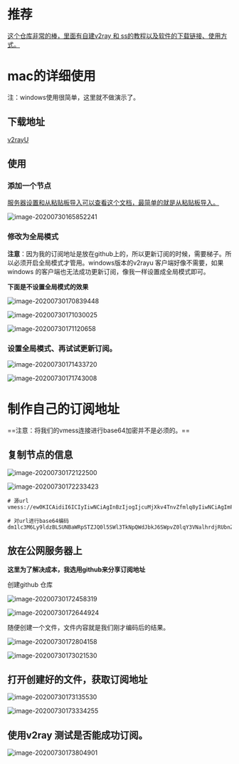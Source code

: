 # 推荐

[这个仓库非常的棒，里面有自建v2ray 和 ss的教程以及软件的下载链接、使用方式。](https://github.com/bannedbook/fanqiang)

# mac的详细使用

注：windows使用很简单，这里就不做演示了。

## 下载地址

[v2rayU](https://github.com/yanue/V2rayU/releases)

## 使用

### 添加一个节点

[服务器设置和从粘贴板导入可以查看这个文档，最简单的就是从粘贴板导入。](https://github.com/bannedbook/fanqiang/wiki/v2ray%E5%85%8D%E8%B4%B9%E8%B4%A6%E5%8F%B7)

![image-20200730165852241](https://gitee.com/haitaoss/PicBed/raw/master/science/image-20200730165852241.jpg)



### 修改为全局模式

**注意**：因为我的订阅地址是放在github上的，所以更新订阅的时候，需要梯子。所以必须开启全局模式才管用。windows版本的v2rayu 客户端好像不需要，如果windows 的客户端也无法成功更新订阅，像我一样设置成全局模式即可。

**下面是不设置全局模式的效果**

![image-20200730170839448](https://gitee.com/haitaoss/PicBed/raw/master/science/image-20200730170839448.jpg)

![image-20200730171030025](https://gitee.com/haitaoss/PicBed/raw/master/science/image-20200730171030025.jpg)

![image-20200730171120658](https://gitee.com/haitaoss/PicBed/raw/master/science/image-20200730171120658.jpg)

### 设置全局模式、再试试更新订阅。

![image-20200730171433720](https://gitee.com/haitaoss/PicBed/raw/master/science/image-20200730171433720.jpg)

![image-20200730171743008](https://gitee.com/haitaoss/PicBed/raw/master/science/image-20200730171743008.jpg)



# 制作自己的订阅地址

==注意：将我们的vmess连接进行base64加密并不是必须的。==

## 复制节点的信息

![image-20200730172122500](https://gitee.com/haitaoss/PicBed/raw/master/science/image-20200730172122500.jpg)

![image-20200730172233423](https://gitee.com/haitaoss/PicBed/raw/master/science/image-20200730172233423.jpg)

```shell
# 源url
vmess://ew0KICAidiI6ICIyIiwNCiAgInBzIjogIjcuMjXkv4TnvZfmlq8yIiwNCiAgImFkZCI6ICIxOTMuNTMuMTI2LjE4MyIsDQogICJwb3J0IjogIjM1MDM1IiwNCiAgImlkIjogImMyZTQ4ZDc4LWRhNTMtNGE0MS05YTRmLTA1NDEwZmE3ODllNCIsDQogICJhaWQiOiAiMjMzIiwNCiAgIm5ldCI6ICJ0Y3AiLA0KICAidHlwZSI6ICJub25lIiwNCiAgImhvc3QiOiAiIiwNCiAgInBhdGgiOiAiIiwNCiAgInRscyI6ICIiDQp9

# 对url进行base64编码
dm1lc3M6Ly9ldzBLSUNBaWRpSTZJQ0l5SWl3TkNpQWdJbkJ6SWpvZ0lqY3VNalhrdjRUbnZaZm1scTh5SWl3TkNpQWdJbUZrWkNJNklDSXhPVE11TlRNdU1USTJMakU0TXlJc0RRb2dJQ0p3YjNKMElqb2dJak0xTURNMUlpd05DaUFnSW1sa0lqb2dJbU15WlRRNFpEYzRMV1JoTlRNdE5HRTBNUzA1WVRSbUxUQTFOREV3Wm1FM09EbGxOQ0lzRFFvZ0lDSmhhV1FpT2lBaU1qTXpJaXdOQ2lBZ0ltNWxkQ0k2SUNKMFkzQWlMQTBLSUNBaWRIbHdaU0k2SUNKdWIyNWxJaXdOQ2lBZ0ltaHZjM1FpT2lBaUlpd05DaUFnSW5CaGRHZ2lPaUFpSWl3TkNpQWdJblJzY3lJNklDSWlEUXA5

```



## 放在公网服务器上

**这里为了解决成本，我选用github来分享订阅地址**

创建github 仓库

![image-20200730172458319](https://gitee.com/haitaoss/PicBed/raw/master/science/image-20200730172458319.jpg)

![image-20200730172644924](https://gitee.com/haitaoss/PicBed/raw/master/science/image-20200730172644924.jpg)

随便创建一个文件，文件内容就是我们刚才编码后的结果。

![image-20200730172804158](https://gitee.com/haitaoss/PicBed/raw/master/science/image-20200730172804158.jpg)

![image-20200730173021530](https://gitee.com/haitaoss/PicBed/raw/master/science/image-20200730173021530.jpg)

## 打开创建好的文件，获取订阅地址

![image-20200730173135530](https://gitee.com/haitaoss/PicBed/raw/master/science/image-20200730173135530.jpg)

![image-20200730173334255](https://gitee.com/haitaoss/PicBed/raw/master/science/image-20200730173334255.jpg)



## 使用v2ray 测试是否能成功订阅。

![image-20200730173804901](https://gitee.com/haitaoss/PicBed/raw/master/science/image-20200730173804901.jpg)

